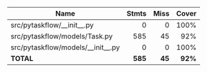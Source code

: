 | Name                                  |    Stmts |     Miss |   Cover |
|-------------------------------------- | -------: | -------: | ------: |
| src/pytaskflow/\_\_init\_\_.py        |        0 |        0 |    100% |
| src/pytaskflow/models/Task.py         |      585 |       45 |     92% |
| src/pytaskflow/models/\_\_init\_\_.py |        0 |        0 |    100% |
|                             **TOTAL** |  **585** |   **45** | **92%** |
